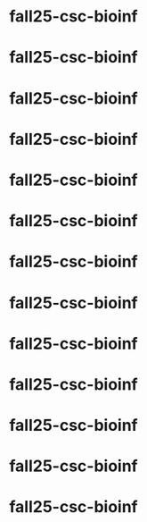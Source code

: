 # fall25-csc-bioinf
# fall25-csc-bioinf
# fall25-csc-bioinf
# fall25-csc-bioinf
# fall25-csc-bioinf
# fall25-csc-bioinf
# fall25-csc-bioinf
# fall25-csc-bioinf
# fall25-csc-bioinf
# fall25-csc-bioinf
# fall25-csc-bioinf
# fall25-csc-bioinf
# fall25-csc-bioinf
